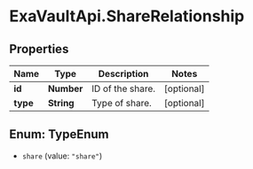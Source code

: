 # ExaVaultApi.ShareRelationship

## Properties
Name | Type | Description | Notes
------------ | ------------- | ------------- | -------------
**id** | **Number** | ID of the share. | [optional] 
**type** | **String** | Type of share.  | [optional] 

<a name="TypeEnum"></a>
## Enum: TypeEnum

* `share` (value: `"share"`)

